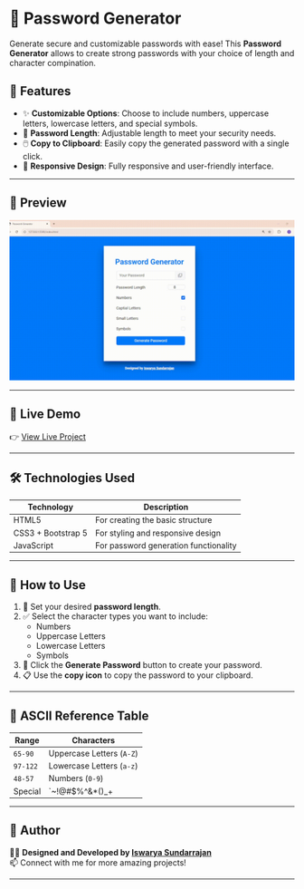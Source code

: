 # 🔐 Password Generator

Generate secure and customizable passwords with ease! This **Password Generator** allows to create strong passwords with your choice of length and character compination.

## 🌟 Features

- ✨ **Customizable Options**: Choose to include numbers, uppercase letters, lowercase letters, and special symbols.
- 📏 **Password Length**: Adjustable length to meet your security needs.
- 🖱️ **Copy to Clipboard**: Easily copy the generated password with a single click.
- 🎨 **Responsive Design**: Fully responsive and user-friendly interface.

---

## 🎥 Preview

<div>
<img src="./assets/preview.gif" alt="sample gif" width="600px"  />
</div>

---

## 📸 Live Demo

👉 [View Live Project](https://iswarya-s26.github.io/Password-Generator/)

---

## 🛠️ Technologies Used

| **Technology**       | **Description**                          |
|-----------------------|------------------------------------------|
| HTML5                | For creating the basic structure         |
| CSS3 + Bootstrap 5   | For styling and responsive design        |
| JavaScript           | For password generation functionality    |

---

## 🚀 How to Use

1. 🔢 Set your desired **password length**.
2. ✅ Select the character types you want to include:
   - Numbers
   - Uppercase Letters
   - Lowercase Letters
   - Symbols
3. 🔄 Click the **Generate Password** button to create your password.
4. 📋 Use the **copy icon** to copy the password to your clipboard.

---

## 🧩 ASCII Reference Table

| **Range**   | **Characters**            |
|-------------|---------------------------|
| `65-90`     | Uppercase Letters (`A-Z`) |
| `97-122`    | Lowercase Letters (`a-z`) |
| `48-57`     | Numbers (`0-9`)           |
| Special     | `~!@#$%^&*()_+|}{<>*./`   |

---

## 📝 Author

👩‍💻 **Designed and Developed by [Iswarya Sundarrajan](https://www.linkedin.com/in/iswarya26/)**  
📫 Connect with me for more amazing projects!

---

